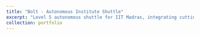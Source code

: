 ```yaml
---
title: "Bolt - Autonomous Institute Shuttle"
excerpt: "Level 5 autonomous shuttle for IIT Madras, integrating cutting-edge perception and planning algorithms for real-world campus deployment.<br/><video id="boltVideo" src="/images/Portfolio/BOLT.MOV" controls width="500"></video>"
collection: portfolio
---
```



<script>
  const video = document.getElementById('boltVideo');
  video.addEventListener('loadedmetadata', () => {
    video.playbackRate = 2.0; // Set the default playback speed to 2x
  });
</script>
